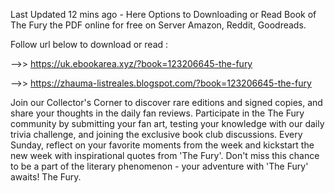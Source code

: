 Last Updated 12 mins ago - Here Options to Downloading or Read Book of The Fury the PDF online for free on Server Amazon, Reddit, Goodreads.
 
Follow url below to download or read :
 
-->> https://uk.ebookarea.xyz/?book=123206645-the-fury
 
-->> https://zhauma-listreales.blogspot.com/?book=123206645-the-fury
 
Join our Collector's Corner to discover rare editions and signed copies, and share your thoughts in the daily fan reviews.
Participate in the The Fury community by submitting your fan art, testing your knowledge with our daily trivia challenge, and joining the exclusive book club discussions.
Every Sunday, reflect on your favorite moments from the week and kickstart the new week with inspirational quotes from 'The Fury'. Don't miss this chance to be a part of the literary phenomenon - your adventure with 'The Fury' awaits! The Fury.
